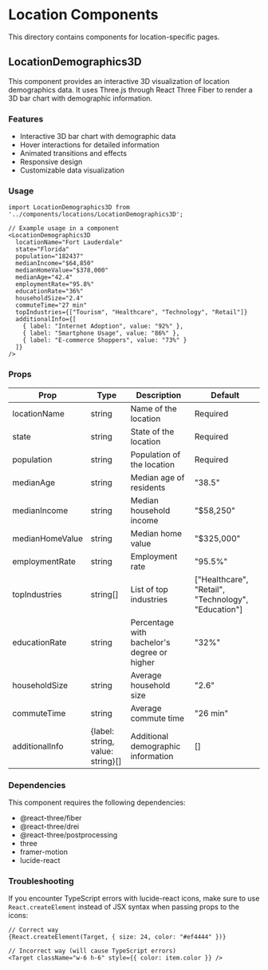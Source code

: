 # Location Components

This directory contains components for location-specific pages.

## LocationDemographics3D

This component provides an interactive 3D visualization of location demographics data. It uses Three.js through React Three Fiber to render a 3D bar chart with demographic information.

### Features

- Interactive 3D bar chart with demographic data
- Hover interactions for detailed information
- Animated transitions and effects
- Responsive design
- Customizable data visualization

### Usage

```tsx
import LocationDemographics3D from '../components/locations/LocationDemographics3D';

// Example usage in a component
<LocationDemographics3D
  locationName="Fort Lauderdale"
  state="Florida"
  population="182437"
  medianIncome="$64,850"
  medianHomeValue="$378,000"
  medianAge="42.4"
  employmentRate="95.8%"
  educationRate="36%"
  householdSize="2.4"
  commuteTime="27 min"
  topIndustries={["Tourism", "Healthcare", "Technology", "Retail"]}
  additionalInfo={[
    { label: "Internet Adoption", value: "92%" },
    { label: "Smartphone Usage", value: "86%" },
    { label: "E-commerce Shoppers", value: "73%" }
  ]}
/>
```

### Props

| Prop | Type | Description | Default |
|------|------|-------------|---------|
| locationName | string | Name of the location | Required |
| state | string | State of the location | Required |
| population | string | Population of the location | Required |
| medianAge | string | Median age of residents | "38.5" |
| medianIncome | string | Median household income | "$58,250" |
| medianHomeValue | string | Median home value | "$325,000" |
| employmentRate | string | Employment rate | "95.5%" |
| topIndustries | string[] | List of top industries | ["Healthcare", "Retail", "Technology", "Education"] |
| educationRate | string | Percentage with bachelor's degree or higher | "32%" |
| householdSize | string | Average household size | "2.6" |
| commuteTime | string | Average commute time | "26 min" |
| additionalInfo | {label: string, value: string}[] | Additional demographic information | [] |

### Dependencies

This component requires the following dependencies:

- @react-three/fiber
- @react-three/drei
- @react-three/postprocessing
- three
- framer-motion
- lucide-react

### Troubleshooting

If you encounter TypeScript errors with lucide-react icons, make sure to use `React.createElement` instead of JSX syntax when passing props to the icons:

```tsx
// Correct way
{React.createElement(Target, { size: 24, color: "#ef4444" })}

// Incorrect way (will cause TypeScript errors)
<Target className="w-6 h-6" style={{ color: item.color }} />
```